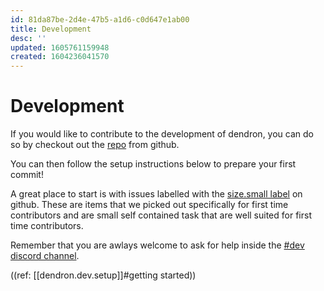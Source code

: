 ```yaml
---
id: 81da87be-2d4e-47b5-a1d6-c0d647e1ab00
title: Development
desc: ''
updated: 1605761159948
created: 1604236041570
---
```


# Development

If you would like to contribute to the development of dendron, you can do so by checkout out the [repo](https://github.com/dendronhq/dendron) from github.

You can then follow the setup instructions below to prepare your first commit!

A great place to start is with issues labelled with the [size.small label](https://github.com/dendronhq/dendron/labels/size.small) on github. These are items that we picked out specifically for first time contributors and are small self contained task that are well suited for first time contributors.

Remember that you are awlays welcome to ask for help inside the [#dev discord channel](https://discord.gg/AE3NRw9).

((ref: [[dendron.dev.setup]]#getting started))
